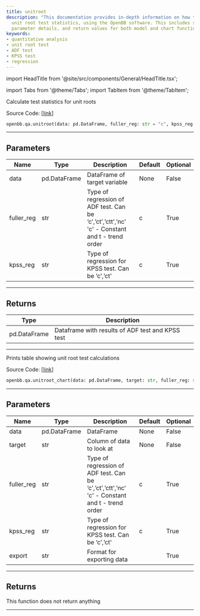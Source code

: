 ```yaml
---
title: unitroot
description: "This documentation provides in-depth information on how to calculate"
  unit root test statistics, using the OpenBB software. This includes source code,
  parameter details, and return values for both model and chart functions.
keywords:
- quantitative analysis
- unit root test
- ADF test
- KPSS test
- regression
---
```


import HeadTitle from '@site/src/components/General/HeadTitle.tsx';

<HeadTitle title="qa.unitroot - Reference | OpenBB SDK Docs" />

import Tabs from '@theme/Tabs';
import TabItem from '@theme/TabItem';

<Tabs>
<TabItem value="model" label="Model" default>

Calculate test statistics for unit roots

Source Code: [[link](https://github.com/OpenBB-finance/OpenBBTerminal/tree/main/openbb_terminal/common/quantitative_analysis/qa_model.py#L135)]

```python
openbb.qa.unitroot(data: pd.DataFrame, fuller_reg: str = "c", kpss_reg: str = "c")
```

---

## Parameters

| Name | Type | Description | Default | Optional |
| ---- | ---- | ----------- | ------- | -------- |
| data | pd.DataFrame | DataFrame of target variable | None | False |
| fuller_reg | str | Type of regression of ADF test. Can be ‘c’,’ct’,’ctt’,’nc’ 'c' - Constant and t - trend order | c | True |
| kpss_reg | str | Type of regression for KPSS test.  Can be ‘c’,’ct' | c | True |


---

## Returns

| Type | Description |
| ---- | ----------- |
| pd.DataFrame | Dataframe with results of ADF test and KPSS test |
---

</TabItem>
<TabItem value="view" label="Chart">

Prints table showing unit root test calculations

Source Code: [[link](https://github.com/OpenBB-finance/OpenBBTerminal/tree/main/openbb_terminal/common/quantitative_analysis/qa_view.py#L839)]

```python
openbb.qa.unitroot_chart(data: pd.DataFrame, target: str, fuller_reg: str = "c", kpss_reg: str = "c", export: str = "")
```

---

## Parameters

| Name | Type | Description | Default | Optional |
| ---- | ---- | ----------- | ------- | -------- |
| data | pd.DataFrame | DataFrame | None | False |
| target | str | Column of data to look at | None | False |
| fuller_reg | str | Type of regression of ADF test. Can be ‘c’,’ct’,’ctt’,’nc’ 'c' - Constant and t - trend order | c | True |
| kpss_reg | str | Type of regression for KPSS test. Can be ‘c’,’ct' | c | True |
| export | str | Format for exporting data |  | True |


---

## Returns

This function does not return anything

---

</TabItem>
</Tabs>
